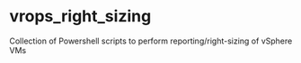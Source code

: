 # vrops_right_sizing
Collection of Powershell scripts to perform reporting/right-sizing of vSphere VMs
